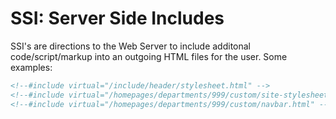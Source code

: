 # SSI: Server Side Includes

SSI's are directions to the Web Server to include additonal code/script/markup into an outgoing HTML files for the user. Some examples:  
```html
<!--#include virtual="/include/header/stylesheet.html" -->
<!--#include virtual="/homepages/departments/999/custom/site-stylesheet.html" -->
<!--#include virtual="/homepages/departments/999/custom/navbar.html" -->
```

